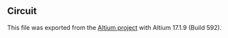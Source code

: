 ## Circuit

This file was exported from the [Altium project](https://github.com/ries-lab/LaserEngine/tree/master/Electronics/Electronics_manuscript/Custom_voltage_distribution/Altium_project) with Altium 17.1.9 (Build 592).

